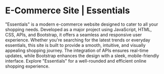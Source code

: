 # E-Commerce Site | Essentials  
 "Essentials" is a modern e-commerce website designed to cater to all your shopping needs. Developed as a major project using JavaScript, HTML, CSS, APIs, and Bootstrap, it offers a seamless and responsive user experience. Whether you're searching for the latest trends or everyday essentials, this site is built to provide a smooth, intuitive, and visually appealing shopping journey. The integration of APIs ensures real-time updates, while Bootstrap enhances the design with a sleek, mobile-friendly interface. Explore "Essentials" for a well-rounded and efficient online shopping experience.
